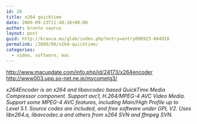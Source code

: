 ```yaml
---
id: 28
title: x264 quicktime
date: 2009-09-23T11:49:18+00:00
author: bronto saurus
layout: post
guid: http://kravca.mu/glob/index.php?entry=entry090923-044918
permalink: /2009/09/x264-quicktime/
categories:
  - video, software, mac
---
```

<a href="http://www.macupdate.com/info.php/id/24173/x264encoder" target="_blank" >http://www.macupdate.com/info.php/id/24173/x264encoder</a>  
<a href="http://www003.upp.so-net.ne.jp/mycometg3/" target="_blank" >http://www003.upp.so-net.ne.jp/mycometg3/</a>

_x264Encoder is an x264 and libavcodec based QuickTime Media Compressor component. Support avc1, H.264/MPEG-4 AVC Video Media. Support some MPEG-4 AVC features, including Main/High Profile up to Level 5.1. Source codes are included, and free software under GPL V2. Uses libx264.a, libavcodec.a and others from x264 SVN and ffmpeg SVN._